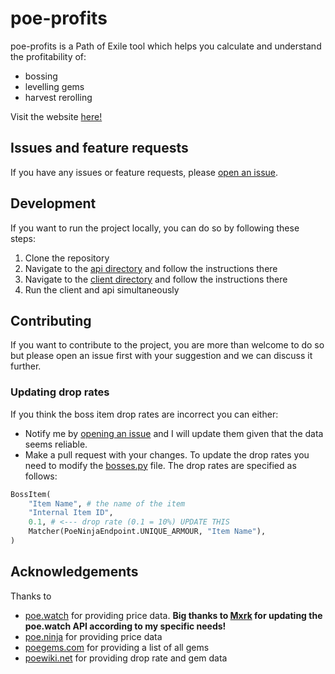 # poe-profits

poe-profits is a Path of Exile tool which helps you calculate and understand the profitability of:

- bossing
- levelling gems
- harvest rerolling

Visit the website [here!](https://poe-profits.com/)

## Issues and feature requests

If you have any issues or feature requests, please [open an issue](https://github.com/sjohan99/poe-profits/issues/new).

## Development

If you want to run the project locally, you can do so by following these steps:

1. Clone the repository
2. Navigate to the [api directory](/api/) and follow the instructions there
3. Navigate to the [client directory](/client/) and follow the instructions there
4. Run the client and api simultaneously

## Contributing

If you want to contribute to the project, you are more than welcome to do so but please open an issue first with your suggestion and we can discuss it further.

### Updating drop rates

If you think the boss item drop rates are incorrect you can either:

- Notify me by [opening an issue](https://github.com/sjohan99/poe-profits/issues/new) and I will update them given that the data seems reliable.
- Make a pull request with your changes. To update the drop rates you need to modify the [bosses.py](api/poe_profit_calc/bossing/bosses.py) file. The drop rates are specified as follows:

```python
BossItem(
    "Item Name", # the name of the item
    "Internal Item ID",
    0.1, # <--- drop rate (0.1 = 10%) UPDATE THIS
    Matcher(PoeNinjaEndpoint.UNIQUE_ARMOUR, "Item Name"),
)
```

## Acknowledgements

Thanks to

- [poe.watch](https://poe.watch/) for providing price data. **Big thanks to [Mxrk](https://github.com/Mxrk) for updating the poe.watch API according to my specific needs!**
- [poe.ninja](https://poe.ninja/) for providing price data
- [poegems.com](https://poegems.com/) for providing a list of all gems
- [poewiki.net](https://www.poewiki.net/) for providing drop rate and gem data
